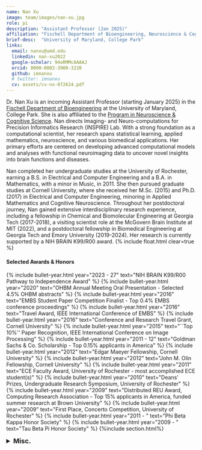 ```yaml
---
name: Nan Xu
image: team/images/nan-xu.jpg
role: pi
description: "Assistant Professor (Jan 2025)"
affiliation: "Fischell Department of Bioengineering, Neuroscience & Cognitive Science Program"
brief-desc:  "University of Maryland, College Park"
links:
  email: nanxu@umd.edu
  linkedin: nan-xu2022
  google-scholar: 94oRMMcAAAAJ
  orcid: 0000-0002-3900-3220
  github: imnanxu
  # twitter: imnanxu  
  cv: assets/cv-nx-072624.pdf
---
```

Dr. Nan Xu is an incoming Assistant Professor (starting January 2025) in the [​Fischell Department of Bioengineering](https://bioe.umd.edu) at the University of Maryland, College Park. She is also affiliated to the [Program in Neuroscience & Cognitive Science](https://nacs.umd.edu). Nan directs Imaging- and Neuro-computations for Precision Informatics Research (INSPIRE) Lab. With a strong foundation as a computational scientist, her research spans statistical learning, applied mathematics, neuroscience, and various biomedical applications. Her primary efforts are centered on developing advanced computational models and analyses with functional neuroimaging data to uncover novel insights into brain functions and diseases. 

Nan completed her undergraduate studies at the University of Rochester, earning a B.S. in Electrical and Computer Engineering and a B.A. in Mathematics, with a minor in Music, in 2011. She then pursued graduate studies at Cornell University, where she received her M.Sc. (2015) and Ph.D. (2017) in Electrical and Computer Engineering, minoring in Applied Mathematics and Cognitive Neuroscience. Throughout her postdoctoral journey, Nan gained extensive interdisciplinary research experience, including a fellowship in Chemical and Biomolecular Engineering at Georgia Tech (2017-2018), a visiting scientist role at the McGovern Brain Institute at MIT (2022), and a postdoctoral fellowship in Biomedical Engineering at Georgia Tech and Emory University (2019-2024). Her research is currently supported by a NIH BRAIN K99/R00 award.
{% include float.html clear=true %}
#### Selected Awards & Honors
{% include bullet-year.html 
  year="2023 - 27" 
  text="NIH BRAIN K99/R00 Pathway to Independence Award" 
%}
{% include bullet-year.html 
  year="2020" 
  text="OHBM Annual Meeting Oral Presentation - Selected 4.5% OHBM abstracts"
%}
{% include bullet-year.html 
  year="2016" 
  text="EMBS Student Paper Competition Finalist - Top 0.4% EMBS conference proceedings"
%}
{% include bullet-year.html 
  year="2016" 
  text="Travel Award, IEEE International Conference of EMBS"
%}
{% include bullet-year.html 
  year="2016" 
  text="Conference and Research Travel Grant, Cornell University"
%}
{% include bullet-year.html 
  year="2015" 
  text="``Top 10%'' Paper Recognition, IEEE International Conference on Image Processing"
%}
{% include bullet-year.html 
  year="2011 - 12" 
  text="Goldman Sachs & Co. Scholarship - Top 0.15% applicants in America"
%}
{% include bullet-year.html 
  year="2012" 
  text="Edgar Maeyer Fellowship, Cornell University"
%}
{% include bullet-year.html 
  year="2012" 
  text="John M. Olin Fellowship, Cornell University"
%}
{% include bullet-year.html 
  year="2011" 
  text="ECE Faculty Award, University of Rochester - most accomplished ECE student(s)"
%}
{% include bullet-year.html 
  year="2010" 
  text="Deans' Prizes, Undergraduate Research Symposium, University of Rochester"
%}
{% include bullet-year.html 
  year="2009" 
  text="Distributed REU Award, Computing Research Association - Top 15% applicants in America, funded summer research at Brown University"
%}
{% include bullet-year.html 
  year="2009" 
  text="First Place, Concerto Competition, University of Rochester"
%}
{% include bullet-year.html 
  year="2011 - " 
  text="Phi Beta Kappa Honor Society"
%}
{% include bullet-year.html 
  year="2009 - " 
  text="Tau Beta Pi Honor Society"
%}
{%include section.html%}
<details>
  <summary style="text-align: left; font-size: 1.25em; font-weight: bold;">Misc.</summary>
  <div class="content" style="line-height: 1.5; text-align: left;">
    Nan has broad interests spanning music, fine arts, photography, sports, and travel.
    <ul style="margin-top: 0.5em;">
      <li><b>Music.</b> She is a pianist, recognized as National Outstanding Pianist (China) in 2006, with top prizes at the Beijing Piano Festivals in 2004 and 2006, and the University of Rochester's Concerto Competition in 2009. She studied under Prof. Vincent Lenti at the Eastman School of Music (2007-2011), performed with the University of Rochester Symphony Orchestra and Cornell University Wind Ensemble, and enjoys music improvisation and composition, with some of her performances on <a href="https://www.youtube.com/watch?v=KgcuJSqEkYk">YouTube</a> and music improvisation pieces on <a href="https://soundcloud.com/xu-nan-47854440">SoundCloud</a>.</li>
      <li><b>Photography.</b> As a Master Photographer on <a href="https://gurushots.com/xiaonan.nxu/photos">GuruShots</a>, her photos have been exhibited globally, with U.S. moments in an online <a href="https://imnanxu.wixsite.com/west-coast-usa">album</a>.</li>
      <li><b>Others.</b> She played as a winger for the University of Rochester Women's Rugby Team, participating in the 2009 National Rugby Championship, and co-founded and presided over the International Tennis Club at Cornell University from 2013 to 2014.</li>
    </ul>
  </div>
</details>